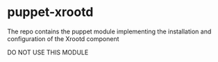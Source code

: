 # puppet-xrootd
The repo contains the puppet module implementing the installation and configuration of the Xrootd component

DO NOT USE THIS MODULE
